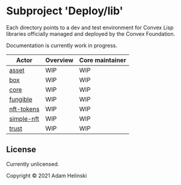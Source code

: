 # Subproject 'Deploy/lib'

Each directory points to a dev and test environment for Convex Lisp libraries officially managed and deployed by the Convex Foundation.

Documentation is currently work in progress.

| Actor | Overview | Core maintainer
|---|---|---|
| [asset](./asset) | WIP | WIP |
| [box](./box) | WIP | WIP |
| [core](./core) | WIP | WIP |
| [fungible](./fungible) | WIP | WIP |
| [nft-tokens](./nft-tokens) | WIP | WIP |
| [simple-nft](./simple-nft) | WIP | WIP |
| [trust](./trust) | WIP | WIP |


## License

Currently unlicensed.

Copyright © 2021 Adam Helinski
